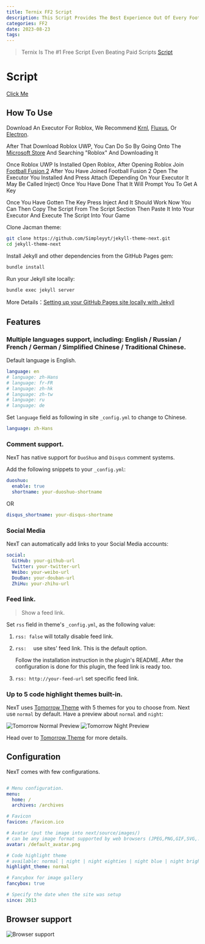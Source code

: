 ```yaml
---
title: Ternix FF2 Script
description: This Script Provides The Best Experience Out Of Every Footbal Fusion 2 Script Having the Same Features As Paid Scripts And More
categories: FF2
date: 2023-08-23
tags:
---
```


> Ternix Is The #1 Free Script Even Beating Paid Scripts [Script](https://jekyllrb.com)

<!-- more -->



# Script
[Click Me](https://rblx-scripts.github.io/ternixff2)


## How To Use

Download An Executor For Roblox, We Recommend [Krnl](https://krnl.place/), [Fluxus](https://fluxteam.net), Or [Electron](https://ryos.lol).

After That Download Roblox UWP, You Can Do So By Going Onto The [Microsoft Store](https://apps.microsoft.com/store/apps) And Searching "Roblox" And Downloading It

Once Roblox UWP Is Installed Open Roblox, After Opening Roblox Join [Football Fusion 2](https://www.roblox.com/games/8204899140/Football-Fusion-2) After You Have Joined Football Fusion 2 Open The Executor You Installed And Press Attach (Depending On Your Executor It May Be Called Inject) Once You Have Done That It Will Prompt You To Get A Key

Once You Have Gotten The Key Press Inject And It Should Work Now You Can Then Copy The Script From The Script Section Then Paste It Into Your Executor And Execute The Script Into Your Game





Clone Jacman theme:

```sh
git clone https://github.com/Simpleyyt/jekyll-theme-next.git
cd jekyll-theme-next
```

Install Jekyll and other dependencies from the GitHub Pages gem:

```sh
bundle install
```

Run your Jekyll site locally:

```sh
bundle exec jekyll server
```

More Details：[Setting up your GitHub Pages site locally with Jekyll](https://help.github.com/articles/setting-up-your-github-pages-site-locally-with-jekyll/)


## Features

### Multiple languages support, including: English / Russian / French / German / Simplified Chinese / Traditional Chinese.

Default language is English.

```yml
language: en
# language: zh-Hans
# language: fr-FR
# language: zh-hk
# language: zh-tw
# language: ru
# language: de
```

Set `language` field as following in site `_config.yml` to change to Chinese.

```yml
language: zh-Hans
```

### Comment support.

NexT has native support for `DuoShuo` and `Disqus` comment systems.

Add the following snippets to your `_config.yml`:

```yml
duoshuo:
  enable: true
  shortname: your-duoshuo-shortname
```

OR

```yml
disqus_shortname: your-disqus-shortname
```

### Social Media

NexT can automatically add links to your Social Media accounts:

```yml
social:
  GitHub: your-github-url
  Twitter: your-twitter-url
  Weibo: your-weibo-url
  DouBan: your-douban-url
  ZhiHu: your-zhihu-url
```

### Feed link.

> Show a feed link.

Set `rss` field in theme's `_config.yml`, as the following value:

1. `rss: false` will totally disable feed link.
2. `rss:  ` use sites' feed link. This is the default option.

    Follow the installation instruction in the plugin's README. After the configuration is done for this plugin, the feed link is ready too.

3. `rss: http://your-feed-url` set specific feed link.

### Up to 5 code highlight themes built-in.

NexT uses [Tomorrow Theme](https://github.com/chriskempson/tomorrow-theme) with 5 themes for you to choose from.
Next use `normal` by default. Have a preview about `normal` and `night`:

![Tomorrow Normal Preview](http://iissnan.com/nexus/next/tomorrow-normal.png)
![Tomorrow Night Preview](http://iissnan.com/nexus/next/tomorrow-night.png)

Head over to [Tomorrow Theme](https://github.com/chriskempson/tomorrow-theme) for more details.

## Configuration

NexT comes with few configurations.

```yml

# Menu configuration.
menu:
  home: /
  archives: /archives

# Favicon
favicon: /favicon.ico

# Avatar (put the image into next/source/images/)
# can be any image format supported by web browsers (JPEG,PNG,GIF,SVG,..)
avatar: /default_avatar.png

# Code highlight theme
# available: normal | night | night eighties | night blue | night bright
highlight_theme: normal

# Fancybox for image gallery
fancybox: true

# Specify the date when the site was setup
since: 2013

```

## Browser support

![Browser support](http://iissnan.com/nexus/next/browser-support.png)
